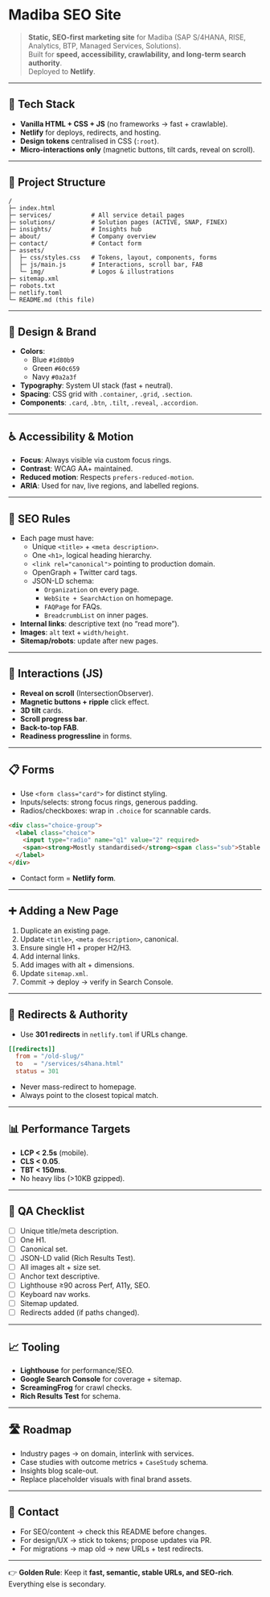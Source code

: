 # Madiba SEO Site

> **Static, SEO-first marketing site** for Madiba (SAP S/4HANA, RISE, Analytics, BTP, Managed Services, Solutions).  
> Built for **speed, accessibility, crawlability, and long-term search authority**.  
> Deployed to **Netlify**.

---

## 🚀 Tech Stack

- **Vanilla HTML + CSS + JS** (no frameworks → fast + crawlable).
- **Netlify** for deploys, redirects, and hosting.
- **Design tokens** centralised in CSS (`:root`).
- **Micro-interactions only** (magnetic buttons, tilt cards, reveal on scroll).

---

## 📂 Project Structure

```
/
├─ index.html
├─ services/           # All service detail pages
├─ solutions/          # Solution pages (ACTIVE, SNAP, FINEX)
├─ insights/           # Insights hub
├─ about/              # Company overview
├─ contact/            # Contact form
├─ assets/
│  ├─ css/styles.css   # Tokens, layout, components, forms
│  ├─ js/main.js       # Interactions, scroll bar, FAB
│  └─ img/             # Logos & illustrations
├─ sitemap.xml
├─ robots.txt
├─ netlify.toml
└─ README.md (this file)
```

---

## 🎨 Design & Brand

- **Colors**:  
  - Blue `#1d80b9`  
  - Green `#60c659`  
  - Navy `#0a2a3f`  
- **Typography**: System UI stack (fast + neutral).
- **Spacing**: CSS grid with `.container`, `.grid`, `.section`.
- **Components**: `.card`, `.btn`, `.tilt`, `.reveal`, `.accordion`.

---

## ♿ Accessibility & Motion

- **Focus**: Always visible via custom focus rings.  
- **Contrast**: WCAG AA+ maintained.  
- **Reduced motion**: Respects `prefers-reduced-motion`.  
- **ARIA**: Used for nav, live regions, and labelled regions.

---

## 🔎 SEO Rules

- Each page must have:
  - Unique `<title>` + `<meta description>`.
  - One `<h1>`, logical heading hierarchy.
  - `<link rel="canonical">` pointing to production domain.
  - OpenGraph + Twitter card tags.
  - JSON-LD schema:
    - `Organization` on every page.
    - `WebSite + SearchAction` on homepage.
    - `FAQPage` for FAQs.
    - `BreadcrumbList` on inner pages.
- **Internal links**: descriptive text (no “read more”).  
- **Images**: `alt` text + `width/height`.  
- **Sitemap/robots**: update after new pages.

---

## 🧰 Interactions (JS)

- **Reveal on scroll** (IntersectionObserver).  
- **Magnetic buttons + ripple** click effect.  
- **3D tilt** cards.  
- **Scroll progress bar**.  
- **Back-to-top FAB**.  
- **Readiness progressline** in forms.

---

## 📋 Forms

- Use `<form class="card">` for distinct styling.  
- Inputs/selects: strong focus rings, generous padding.  
- Radios/checkboxes: wrap in `.choice` for scannable cards.

```html
<div class="choice-group">
  <label class="choice">
    <input type="radio" name="q1" value="2" required>
    <span><strong>Mostly standardised</strong><span class="sub">Stable processes</span></span>
  </label>
</div>
```

- Contact form = **Netlify form**.  

---

## ➕ Adding a New Page

1. Duplicate an existing page.  
2. Update `<title>`, `<meta description>`, canonical.  
3. Ensure single H1 + proper H2/H3.  
4. Add internal links.  
5. Add images with alt + dimensions.  
6. Update `sitemap.xml`.  
7. Commit → deploy → verify in Search Console.

---

## 🔀 Redirects & Authority

- Use **301 redirects** in `netlify.toml` if URLs change.

```toml
[[redirects]]
  from = "/old-slug/"
  to   = "/services/s4hana.html"
  status = 301
```

- Never mass-redirect to homepage.  
- Always point to the closest topical match.  

---

## 📊 Performance Targets

- **LCP < 2.5s** (mobile).  
- **CLS < 0.05**.  
- **TBT < 150ms**.  
- No heavy libs (>10KB gzipped).  

---

## 📝 QA Checklist

- [ ] Unique title/meta description.  
- [ ] One H1.  
- [ ] Canonical set.  
- [ ] JSON-LD valid (Rich Results Test).  
- [ ] All images alt + size set.  
- [ ] Anchor text descriptive.  
- [ ] Lighthouse ≥90 across Perf, A11y, SEO.  
- [ ] Keyboard nav works.  
- [ ] Sitemap updated.  
- [ ] Redirects added (if paths changed).  

---

## 📈 Tooling

- **Lighthouse** for performance/SEO.  
- **Google Search Console** for coverage + sitemap.  
- **ScreamingFrog** for crawl checks.  
- **Rich Results Test** for schema.  

---

## 🛣️ Roadmap

- Industry pages → on domain, interlink with services.  
- Case studies with outcome metrics + `CaseStudy` schema.  
- Insights blog scale-out.  
- Replace placeholder visuals with final brand assets.  

---

## 👤 Contact

- For SEO/content → check this README before changes.  
- For design/UX → stick to tokens; propose updates via PR.  
- For migrations → map old → new URLs + test redirects.  

---

👉 **Golden Rule**: Keep it **fast, semantic, stable URLs, and SEO-rich**. Everything else is secondary.  
